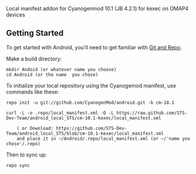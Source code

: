 Local manifest addon for Cyanogenmod 10.1 (JB 4.2.1) for kexec on OMAP4 devices

Getting Started
---------------

To get started with Android, you'll need to get
familiar with [Git and Repo](http://source.android.com/download/using-repo).

Make a build directory:

	mkdir Andoid (or whatever name you choose)
	cd Android (or the name  you chose)
	

To initialize your local repository using the Cyanogemod manifest, use commands like these:

    repo init -u git://github.com/CyanogenMod/android.git -b cm-10.1
    
    curl -L -o .repo/local_manifest.xml -O -L https://raw.github.com/STS-Dev-Team/android_local_STS/cm-10.1-kexec/local_manifest.xml

    	( or Download: https://github.com/STS-Dev-Team/android_local_STS/blob/cm-10.1-kexec/local_manifest.xml
		and place it in ~/Android/.repo/local_manifest.xml (or ~/'name you chose'/.repo)

Then to sync up:

    repo sync
